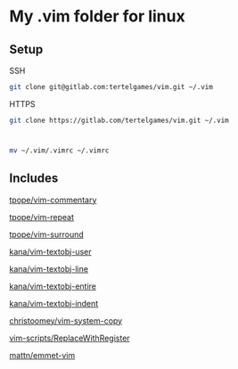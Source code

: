 # My .vim folder for linux

## Setup
SSH
```bash
git clone git@gitlab.com:tertelgames/vim.git ~/.vim
```
HTTPS
```bash
git clone https://gitlab.com/tertelgames/vim.git ~/.vim
```
#

```bash
mv ~/.vim/.vimrc ~/.vimrc
```


## Includes

[tpope/vim-commentary](https://github.com/tpope/vim-commentary)

[tpope/vim-repeat](https://github.com/tpope/vim-repeat)

[tpope/vim-surround](https://github.com/tpope/vim-surround)


[kana/vim-textobj-user](https://github.com/kana/vim-textobj-user)

[kana/vim-textobj-line](https://github.com/kana/vim-textobj-line)

[kana/vim-textobj-entire](https://github.com/kana/vim-textobj-entire)

[kana/vim-textobj-indent](https://github.com/kana/vim-textobj-indent)


[christoomey/vim-system-copy](https://github.com/christoomey/vim-system-copy)


[vim-scripts/ReplaceWithRegister](https://github.com/vim-scripts/ReplaceWithRegister)

[mattn/emmet-vim](https://github.com/mattn/emmet-vim)
